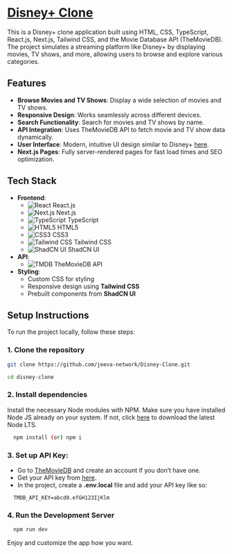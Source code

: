 
# [Disney+ Clone](https://disney-clone-developers-project.vercel.app/)

This is a Disney+ clone application built using HTML, CSS, TypeScript, React.js, Next.js, Tailwind CSS, and the Movie Database API (TheMovieDB). The project simulates a streaming platform like Disney+ by displaying movies, TV shows, and more, allowing users to browse and explore various categories.

## Features

- **Browse Movies and TV Shows**: Display a wide selection of movies and TV shows.
- **Responsive Design**: Works seamlessly across different devices.
- **Search Functionality**: Search for movies and TV shows by name.
- **API Integration**: Uses TheMovieDB API to fetch movie and TV show data dynamically.
- **User Interface**: Modern, intuitive UI design similar to Disney+ [here](https://disney-clone-developers-project.vercel.app/). 
- **Next.js Pages**: Fully server-rendered pages for fast load times and SEO optimization.

## Tech Stack

- **Frontend**:
  - ![React](https://img.shields.io/badge/-React-61DAFB?style=flat-square&logo=react&logoColor=black) React.js
  - ![Next.js](https://img.shields.io/badge/-Next.js-000000?style=flat-square&logo=nextdotjs&logoColor=white) Next.js
  - ![TypeScript](https://img.shields.io/badge/-TypeScript-3178C6?style=flat-square&logo=typescript&logoColor=white) TypeScript
  - ![HTML5](https://img.shields.io/badge/-HTML5-E34F26?style=flat-square&logo=html5&logoColor=white) HTML5
  - ![CSS3](https://img.shields.io/badge/-CSS3-1572B6?style=flat-square&logo=css3&logoColor=white) CSS3
  - ![Tailwind CSS](https://img.shields.io/badge/-Tailwind%20CSS-38B2AC?style=flat-square&logo=tailwindcss&logoColor=white) Tailwind CSS
  - ![ShadCN UI](https://img.shields.io/badge/-ShadCN%20UI-000000?style=flat-square&logo=shadcn&logoColor=white) ShadCN UI
- **API**:
  - ![TMDB](https://img.shields.io/badge/-TMDb-000000?style=flat-square&logo=themoviedb&logoColor=white) TheMovieDB API
- **Styling**:
  - Custom CSS for styling
  - Responsive design using **Tailwind CSS**
  - Prebuilt components from **ShadCN UI**
## Setup Instructions

To run the project locally, follow these steps:

### 1. Clone the repository

```bash
git clone https://github.com/jeeva-network/Disney-Clone.git

cd disney-clone
```

### 2. Install dependencies

Install the necessary Node modules with NPM. Make sure you have installed Node JS already on your system. If not, click [here](https://nodejs.org/en/download) to download the latest Node LTS.

```bash
  npm install (or) npm i
```

### 3. Set up API Key:

- Go to [TheMovieDB](https://www.themoviedb.org/) and create an account if you don’t have one.
- Get your API key from [here](https://www.themoviedb.org/settings/api).
- In the project, create a **.env.local** file and add your API key like so:

```env
  TMDB_API_KEY=abcd0.efGH123IjKlm
```

### 4. Run the Development Server

```bash
  npm run dev
```
Enjoy and customize the app how you want.
